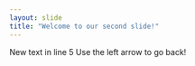 ```yaml
---
layout: slide
title: "Welcome to our second slide!"
---
```

New text in line 5
Use the left arrow to go back!
